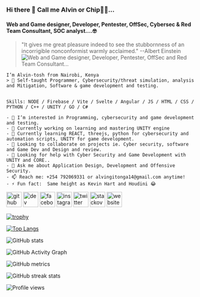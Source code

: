 ### Hi there 👋 Call me Alvin or Chip:hamster::paw_prints:...
#### Web and Game designer, Developer, Pentester, OffSec, Cybersec & Red Team Consultant, SOC analyst....:nerd_face: 
> "It gives me great pleasure indeed to see the stubbornness of an incorrigible nonconformist warmly acclaimed." --Albert Einstein
![Web and Game designer, Developer, Pentester, OffSec and Red Team Consultant...  ](https://github.com/alvin-tosh/alvin-tosh/blob/main/Helping%20Organisations.png)

```
I’m Alvin-tosh from Nairobi, Kenya
> 👀 Self-taught Programmer, Cybersecurity/threat simulation, analysis and Mitigation, Software & game development and testing.


Skills: NODE / Firebase / Vite / Svelte / Angular / JS / HTML / CSS / PYTHON / C++ / UNITY / GO / C#

- 👀 I’m interested in Programming, cybersecurity and game development and testing.
- 🔭 Currently working on learning and mastering UNITY engine  
- 🌱 Currently learning REACT, threejs, python for cybersecurity and automation scripts, UNITY for game development.
- 👯 Looking to collaborate on projects ie. Cyber security, software and Game Dev and Design and review. 
- 🤔 Looking for help with Cyber Security and Game Development with UNITY and CORE.. 
- 💬 Ask me about Application Design, Development and Offensive Security. 
- 📫 Reach me: +254 792069331 or alvingitonga14@gmail.com anytime! 
- ⚡ Fun fact:  Same height as Kevin Hart and Houdini 😂 
```


[<img src='https://cdn.jsdelivr.net/npm/simple-icons@3.0.1/icons/github.svg' alt='github' height='40'>](https://github.com/alvin-tosh)  [<img src='https://cdn.jsdelivr.net/npm/simple-icons@3.0.1/icons/dev-dot-to.svg' alt='dev' height='40'>](https://dev.to/alvin_tosh)  [<img src='https://cdn.jsdelivr.net/npm/simple-icons@3.0.1/icons/facebook.svg' alt='facebook' height='40'>](https://www.facebook.com/GITONGAalvin)  [<img src='https://cdn.jsdelivr.net/npm/simple-icons@3.0.1/icons/instagram.svg' alt='instagram' height='40'>](https://www.instagram.com/_palpatine69/)  [<img src='https://cdn.jsdelivr.net/npm/simple-icons@3.0.1/icons/twitter.svg' alt='twitter' height='40'>](https://twitter.com/_Lord_Heathen)  [<img src='https://cdn.jsdelivr.net/npm/simple-icons@3.0.1/icons/stackoverflow.svg' alt='stackoverflow' height='40'>](https://stackoverflow.com/users/user:18108613)  [<img src='https://cdn.jsdelivr.net/npm/simple-icons@3.0.1/icons/icloud.svg' alt='website' height='40'>](https://chat-dapp.surge.sh/)  

[![trophy](https://github-profile-trophy.vercel.app/?username=alvin-tosh)](https://github.com/ryo-ma/github-profile-trophy)

[![Top Langs](https://github-readme-stats.vercel.app/api/top-langs/?username=alvin-tosh)](https://github.com/anuraghazra/github-readme-stats)

![GitHub stats](https://github-readme-stats.vercel.app/api?username=alvin-tosh&show_icons=true&count_private=true)  

![GitHub Activity Graph](https://activity-graph.herokuapp.com/graph?username=alvin-tosh)  

![GitHub metrics](https://metrics.lecoq.io/alvin-tosh)  

![GitHub streak stats](https://github-readme-streak-stats.herokuapp.com/?user=alvin-tosh)  

![Profile views](https://gpvc.arturio.dev/alvin-tosh)  

<!---
alvin-tosh/alvin-tosh is a ✨ special ✨ repository because its `README.md` (this file) appears on your GitHub profile.
You can click the Preview link to take a look at your changes.
--->
